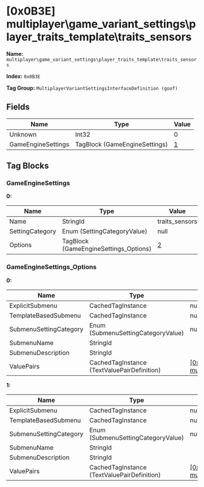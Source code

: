 # [0x0B3E] multiplayer\game_variant_settings\player_traits_template\traits_sensors

**Name:** ```multiplayer\game_variant_settings\player_traits_template\traits_sensors```

**Index:** ```0x0B3E```

**Tag Group:** ```MultiplayerVariantSettingsInterfaceDefinition (goof)```

## Fields

Name	| Type	| Value
---	|---	|---	|
Unknown	|Int32	|0
GameEngineSettings	|TagBlock (GameEngineSettings)	|[1](#gameenginesettings)


## Tag Blocks

### GameEngineSettings

**0:**

Name	| Type	| Value
---	|---	|---	|
Name	|StringId	|traits_sensors
SettingCategory	|Enum (SettingCategoryValue)	|null
Options	|TagBlock (GameEngineSettings_Options)	|[2](#gameenginesettings_options)


### GameEngineSettings_Options

**0:**

Name	| Type	| Value
---	|---	|---	|
ExplicitSubmenu	|CachedTagInstance	|null
TemplateBasedSubmenu	|CachedTagInstance	|null
SubmenuSettingCategory	|Enum (SubmenuSettingCategoryValue)	|null
SubmenuName	|StringId	|
SubmenuDescription	|StringId	|
ValuePairs	|CachedTagInstance (TextValuePairDefinition)	|[[0x0B4F] multiplayer\game_variant_settings\player_traits_template\traits_sensors_motion_tracker](../TextValuePairDefinition/0B4F.md)


**1:**

Name	| Type	| Value
---	|---	|---	|
ExplicitSubmenu	|CachedTagInstance	|null
TemplateBasedSubmenu	|CachedTagInstance	|null
SubmenuSettingCategory	|Enum (SubmenuSettingCategoryValue)	|null
SubmenuName	|StringId	|
SubmenuDescription	|StringId	|
ValuePairs	|CachedTagInstance (TextValuePairDefinition)	|[[0x0B50] multiplayer\game_variant_settings\player_traits_template\traits_sensors_motion_tracker_range](../TextValuePairDefinition/0B50.md)


